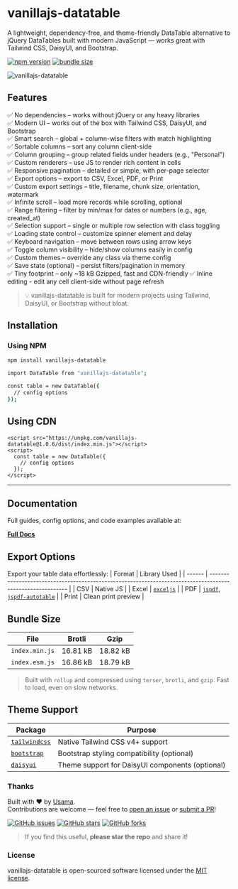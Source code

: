 # vanillajs-datatable

A lightweight, dependency-free, and theme-friendly DataTable alternative to jQuery DataTables built with modern JavaScript — works great with Tailwind CSS, DaisyUI, and Bootstrap.

[![npm version](https://img.shields.io/npm/v/vanillajs-datatable)](https://www.npmjs.com/package/vanillajs-datatable)
[![bundle size](https://img.shields.io/bundlephobia/minzip/vanillajs-datatable)](https://bundlephobia.com/package/vanillajs-datatable)

![vanillajs-datatable](https://raw.githubusercontent.com/usamaramzan978/vanillajs-datatable/master/.github/preview.gif)

## Features

✅ No dependencies – works without jQuery or any heavy libraries  
✅ Modern UI – works out of the box with Tailwind CSS, DaisyUI, and Bootstrap  
✅ Smart search – global + column-wise filters with match highlighting  
✅ Sortable columns – sort any column client-side  
✅ Column grouping – group related fields under headers (e.g., "Personal")  
✅ Custom renderers – use JS to render rich content in cells  
✅ Responsive pagination – detailed or simple, with per-page selector  
✅ Export options – export to CSV, Excel, PDF, or Print  
✅ Custom export settings – title, filename, chunk size, orientation, watermark  
✅ Infinite scroll – load more records while scrolling, optional  
✅ Range filtering – filter by min/max for dates or numbers (e.g., age, created_at)  
✅ Selection support – single or multiple row selection with class toggling  
✅ Loading state control – customize spinner element and delay  
✅ Keyboard navigation – move between rows using arrow keys  
✅ Toggle column visibility – hide/show columns easily in config  
✅ Custom themes – override any class via theme config  
✅ Save state (optional) – persist filters/pagination in memory  
✅ Tiny footprint – only ~18 kB Gzipped, fast and CDN-friendly
✅ Inline editing - edit any cell client-side without page refresh

> 💡 vanillajs-datatable is built for modern projects using Tailwind, DaisyUI, or Bootstrap without bloat.

## Installation

### Using NPM

```bash
npm install vanillajs-datatable
```

```bash
import DataTable from "vanillajs-datatable";

const table = new DataTable({
  // config options
});
```

## Using CDN

```
<script src="https://unpkg.com/vanillajs-datatable@1.0.6/dist/index.min.js"></script>
<script>
  const table = new DataTable({
    // config options
  });
</script>
```

---

## Documentation

Full guides, config options, and code examples available at:

[**Full Docs**](https://docs.elegantlaravel.com/)

## Export Options

Export your table data effortlessly:
| Format | Library Used |
| ------ | ---------------------------------------------------------------------------------------------------------- |
| CSV | Native JS |
| Excel | [`exceljs`](https://npmjs.com/package/exceljs) |
| PDF | [`jspdf`](https://npmjs.com/package/jspdf), [`jspdf-autotable`](https://npmjs.com/package/jspdf-autotable) |
| Print | Clean print preview |

## Bundle Size

| File           | Brotli   | Gzip     |
| -------------- | -------- | -------- |
| `index.min.js` | 16.81 kB | 18.82 kB |
| `index.esm.js` | 16.86 kB | 18.79 kB |

> Built with `rollup` and compressed using `terser`, `brotli`, and `gzip`. Fast to load, even on slow networks.

## Theme Support

| Package                                   | Purpose                                         |
| ----------------------------------------- | ----------------------------------------------- |
| [`tailwindcss`](https://tailwindcss.com/) | Native Tailwind CSS v4+ support                 |
| [`bootstrap`](https://getbootstrap.com/)  | Bootstrap styling compatibility (optional)      |
| [`daisyui`](https://daisyui.com/)         | Theme support for DaisyUI components (optional) |

### Thanks

Built with ❤️ by [Usama](https://github.com/usamaramzan978).  
Contributions are welcome — feel free to [open an issue](https://github.com/usamaramzan978/vanillajs-datatable/issues) or [submit a PR](https://github.com/usamaramzan978/vanillajs-datatable/pulls)!

[![GitHub issues](https://img.shields.io/github/issues/usamaramzan978/vanillajs-datatable)](https://github.com/usamaramzan978/vanillajs-datatable/issues)
[![GitHub stars](https://img.shields.io/github/stars/usamaramzan978/vanillajs-datatable)](https://github.com/usamaramzan978/vanillajs-datatable/stargazers)
[![GitHub forks](https://img.shields.io/github/forks/usamaramzan978/vanillajs-datatable)](https://github.com/usamaramzan978/vanillajs-datatable/network)

> If you find this useful, **please star the repo** and share it!

### License

vanillajs-datatable is open-sourced software licensed under the [MIT license](LICENSE.md).
